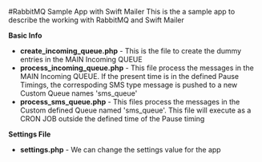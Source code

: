 #RabbitMQ Sample App with Swift Mailer
This is the a sample app to describe the working with RabbitMQ and Swift Mailer

<b>Basic Info</b>
<ul>
<li><b>create_incoming_queue.php</b> - This is the file to create the dummy entries in the MAIN Incoming QUEUE</li>
<li><b>process_incoming_queue.php</b> - This file process the messages in the MAIN Incoming QUEUE. If the present time is in the defined Pause Timings, the correspoding SMS type message is pushed to a new Custom Queue names 'sms_queue'</li>
<li><b>process_sms_queue.php</b> - This files process the messages in the Custom defined Queue named 'sms_queue'. This file will execute as a CRON JOB outside the defined time of the Pause timing</li>
</ul>

<b>Settings File</b>
<ul>
<li><b>settings.php</b> - We can change the settings value for the app</li>
</ul>
